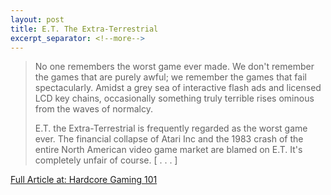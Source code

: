 ```yaml
---
layout: post
title: E.T. The Extra-Terrestrial
excerpt_separator: <!--more-->
---
```


<blockquote><p>No one remembers the worst game ever made. We don't remember the games that are purely awful; we remember the games that fail spectacularly. Amidst a grey sea of interactive flash ads and licensed LCD key chains, occasionally something truly terrible rises ominous from the waves of normalcy.</p>
<p>E.T. the Extra-Terrestrial is frequently regarded as the worst game ever. The financial collapse of Atari Inc and the 1983 crash of the entire North American video game market are blamed on E.T. It's completely unfair of course. [&nbsp;.&nbsp;.&nbsp;.&nbsp;]</p></blockquote>
<p class="content_full_link"><a href="http://www.hardcoregaming101.net/e-t-the-extra-terrestrial/">Full Article at: Hardcore Gaming 101</a>
  
<!-- more -->

<!--
- [Read the full article](http://www.hardcoregaming101.net/e-t-the-extra-terrestrial/) at HG101
- [Comment](https://hg101.proboards.com/thread/10433/et-extra-terrestrial) in the HG101 forums
-->
